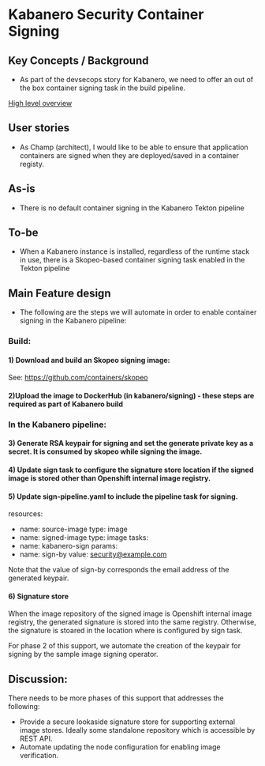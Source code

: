 # Kabanero Security Container Signing

## Key Concepts / Background
- As part of the devsecops story for Kabanero, we need to offer an out of the box container signing task in the build pipeline.

[High level overview](../design/Kabanero_scan_sign.pdf)

## User stories
- As Champ (architect), I would like to be able to ensure that application containers are signed when they are deployed/saved in a container registy.

## As-is

- There is no default container signing in the Kabanero Tekton pipeline

## To-be
- When a Kabanero instance is installed, regardless of the runtime stack in use, there is a Skopeo-based container signing task enabled in the Tekton pipeline

## Main Feature design

- The following are the steps we will automate in order to enable container signing in the Kabanero pipeline:
### Build:
#### 1) Download and build an Skopeo signing image:
See: https://github.com/containers/skopeo
#### 2)Upload the image to DockerHub (in kabanero/signing) - these steps are required as part of Kabanero build

### In the Kabanero pipeline:
#### 3) Generate RSA keypair for signing and set the generate private key as a secret. It is consumed by skopeo while signing the image.
#### 4) Update sign task to configure the signature store location if the signed image is stored other than Openshift internal image registry.
#### 5) Update sign-pipeline.yaml to include the pipeline task for signing.

resources:
- name: source-image
type: image
- name: signed-image
type: image
tasks:
- name: kabanero-sign
params:
- name: sign-by
value: security@example.com

Note that the value of sign-by corresponds the email address of the generated keypair.
#### 6) Signature store
When the image repository of the signed image is Openshift internal image registry, the generated signature is stored into the same registry.
Otherwise, the signature is stoared in the location where is configured by sign task.

For phase 2 of this support, we automate the creation of the keypair for signing by the sample image signing operator.

## Discussion:  
There needs to be more phases of this support that addresses the following:

- Provide a secure lookaside signature store for supporting external image stores. Ideally some standalone repository which is accessible by REST API.
- Automate updating the node configuration for enabling image verification.

